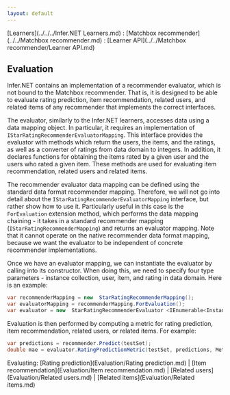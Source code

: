 ```yaml
---
layout: default
---
```

[Learners](../../../Infer.NET Learners.md) : [Matchbox recommender](../../Matchbox recommender.md) : [Learner API](../../Matchbox recommender/Learner API.md)

## Evaluation

Infer.NET contains an implementation of a recommender evaluator, which is not bound to the Matchbox recommender. That is, it is designed to be able to evaluate rating prediction, item recommendation, related users, and related items of any recommender that implements the correct interfaces.

The evaluator, similarly to the Infer.NET learners, accesses data using a data mapping object. In particular, it requires an implementation of `IStarRatingRecommenderEvaluatorMapping`. This interface provides the evaluator with methods which return the users, the items, and the ratings, as well as a converter of ratings from data domain to integers. In addition, it declares functions for obtaining the items rated by a given user and the users who rated a given item. These methods are used for evaluating item recommendation, related users and related items.

The recommender evaluator data mapping can be defined using the standard data format recommender mapping. Therefore, we will not go into detail about the `IStarRatingRecommenderEvaluatorMapping` interface, but rather show how to use it. Particularly useful in this case is the `ForEvaluation` extension method, which performs the data mapping chaining - it takes in a standard recommender mapping (`IStarRatingRecommenderMapping`) and returns an evaluator mapping. Note that it cannot operate on the native recommender data format mapping, because we want the evaluator to be independent of concrete recommender implementations.

Once we have an evaluator mapping, we can instantiate the evaluator by calling into its constructor. When doing this, we need to specify four type parameters - instance collection, user, item, and rating in data domain. Here is an example:
```csharp
var recommenderMapping = new  StarRatingRecommenderMapping();
var evaluatorMapping = recommenderMapping.ForEvaluation();
var evaluator = new  StarRatingRecommenderEvaluator <IEnumerable<Instance>, string, string, double>(evaluatorMapping);
```
Evaluation is then performed by computing a metric for rating prediction, item recommendation, related users, or related items. For example:
```csharp
var predictions = recommender.Predict(testSet);
double mae = evaluator.RatingPredictionMetric(testSet, predictions, Metrics.AbsoluteError);
```
Evaluating: [Rating prediction](Evaluation/Rating prediction.md) \| [Item recommendation](Evaluation/Item recommendation.md) \| [Related users](Evaluation/Related users.md) \| [Related items](Evaluation/Related items.md)
